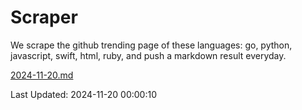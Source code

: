 # Scraper

We scrape the github trending page of these languages: go, python, javascript, swift, html, ruby, and push a markdown result everyday.

[2024-11-20.md](https://github.com/henson/Scraper/blob/master/2024-11-20.md)

Last Updated: 2024-11-20 00:00:10